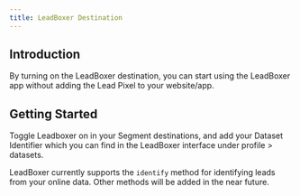 ```yaml
---
title: LeadBoxer Destination
---
```


## Introduction

By turning on the LeadBoxer destination, you can start using the LeadBoxer app without adding the Lead Pixel to your website/app.

## Getting Started


Toggle Leadboxer on in your Segment destinations, and add your Dataset Identifier which you can find in the LeadBoxer interface under profile > datasets.

LeadBoxer currently supports the `identify` method for identifying leads from your online data. Other methods will be added in the near future.
